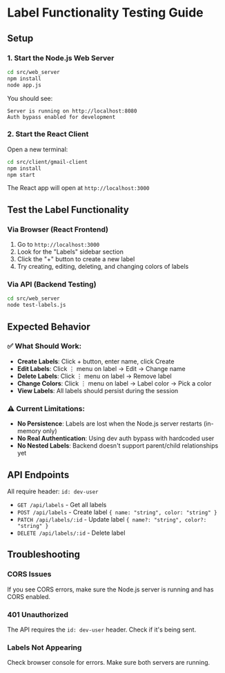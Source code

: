 # Label Functionality Testing Guide

## Setup

### 1. Start the Node.js Web Server
```bash
cd src/web_server
npm install
node app.js
```

You should see:
```
Server is running on http://localhost:8080
Auth bypass enabled for development
```

### 2. Start the React Client
Open a new terminal:
```bash
cd src/client/gmail-client
npm install
npm start
```

The React app will open at `http://localhost:3000`

## Test the Label Functionality

### Via Browser (React Frontend)
1. Go to `http://localhost:3000`
2. Look for the "Labels" sidebar section
3. Click the "+" button to create a new label
4. Try creating, editing, deleting, and changing colors of labels

### Via API (Backend Testing)
```bash
cd src/web_server
node test-labels.js
```

## Expected Behavior

### ✅ What Should Work:
- **Create Labels**: Click + button, enter name, click Create
- **Edit Labels**: Click ⋮ menu on label → Edit → Change name
- **Delete Labels**: Click ⋮ menu on label → Remove label
- **Change Colors**: Click ⋮ menu on label → Label color → Pick a color
- **View Labels**: All labels should persist during the session

### ⚠️ Current Limitations:
- **No Persistence**: Labels are lost when the Node.js server restarts (in-memory only)
- **No Real Authentication**: Using dev auth bypass with hardcoded user
- **No Nested Labels**: Backend doesn't support parent/child relationships yet

## API Endpoints

All require header: `id: dev-user`

- `GET /api/labels` - Get all labels
- `POST /api/labels` - Create label `{ name: "string", color: "string" }`
- `PATCH /api/labels/:id` - Update label `{ name?: "string", color?: "string" }`
- `DELETE /api/labels/:id` - Delete label

## Troubleshooting

### CORS Issues
If you see CORS errors, make sure the Node.js server is running and has CORS enabled.

### 401 Unauthorized
The API requires the `id: dev-user` header. Check if it's being sent.

### Labels Not Appearing
Check browser console for errors. Make sure both servers are running. 